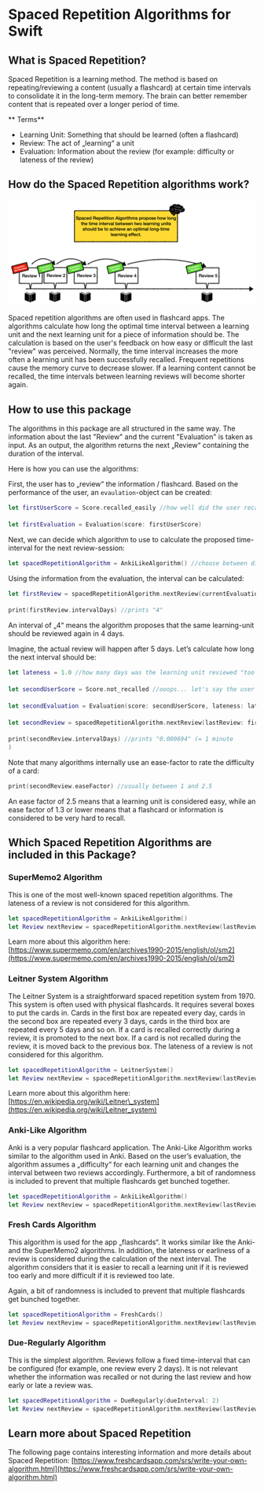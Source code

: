 # Spaced Repetition Algorithms for Swift

## What is Spaced Repetition?

Spaced Repetition is a learning method. The method is based on repeating/reviewing a content (usually a flashcard) at certain time intervals to consolidate it in the long-term memory. The brain can better remember content that is repeated over a longer period of time.

** Terms**
- Learning Unit: Something that should be learned (often a flashcard)
- Review: The act of „learning“ a unit
- Evaluation: Information about the review (for example: difficulty or lateness of the review)

## How do the Spaced Repetition algorithms work?

![](Documentation/spaced_repetition_algorithms_overview.png)

Spaced repetition algorithms are often used in flashcard apps. The algorithms calculate how long the optimal time interval between a learning unit and the next learning unit for a piece of information should be. The calculation is based on the user's feedback on how easy or difficult the last "review" was perceived. Normally, the time interval increases the more often a learning unit has been successfully recalled. Frequent repetitions cause the memory curve to decrease slower. If a learning content cannot be recalled, the time intervals between learning reviews will become shorter again.


## How to use this package

The algorithms in this package are all structured in the same way. The information about the last "Review" and the current "Evaluation" is taken as input. As an output, the algorithm returns the next „Review“ containing the duration of the interval.

Here is how you can use the algorithms:

First, the user has to „review“ the information / flashcard. Based on the performance of the user, an `evaulation`-object can be created:

```swift
let firstUserScore = Score.recalled_easily //how well did the user recall the information during the last review? (choose between "recalled_easily", "recalled", "recalled_but_difficult", "not_recalled" and "not_recalled_and_difficult")

let firstEvaluation = Evaluation(score: firstUserScore)
```

Next, we can decide which algorithm to use to calculate the proposed time-interval for the next review-session:

```swift
let spacedRepetitionAlgorithm = AnkiLikeAlgorithm() //choose between different algorithms, see below
```

Using the information from the evaluation, the interval can be calculated:

```swift
let firstReview = spacedRepetitionAlgorithm.nextReview(currentEvaluation: firstEvaluation)

print(firstReview.intervalDays) //prints "4"
```

An interval of „4“ means the algorithm proposes that the same learning-unit should be reviewed again in 4 days.

Imagine, the actual review will happen after 5 days. Let’s calculate how long the next interval should be:

```swift
let lateness = 1.0 //how many days was the learning unit reviewed "too late" (compared to the last proposed interval). For example: If the algorithm proposes that the information is reviewed again in 4 days after the last review but the actual review happens 5 days after the last review, the lateness is 1. A negative lateness-value means the the information was reviewed too early. For example, choose a lateness of -2 if the information was reviewed 2 days after the last review instead of 4.

let secondUserScore = Score.not_recalled //ooops... let's say the user did not recall the learning unit

let secondEvaluation = Evaluation(score: secondUserScore, lateness: lateness) 

let secondReview = spacedRepetitionAlgorithm.nextReview(lastReview: firstReview, currentEvaluation: secondEvaluation)

print(secondReview.intervalDays) //prints "0.000694" (= 1 minute
)
```

Note that many algorithms internally use an ease-factor to rate the difficulty of a card:

```swift
print(secondReview.easeFactor) //usually between 1 and 2.5
```

An ease factor of 2.5 means that a learning unit is considered easy, while an ease factor of 1.3 or lower means that a flashcard or information is considered to be very hard to recall.

## Which Spaced Repetition Algorithms are included in this Package?

### SuperMemo2 Algorithm

This is one of the most well-known spaced repetition algorithms. The lateness of a review is not considered for this algorithm. 

```swift
let spacedRepetitionAlgorithm = AnkiLikeAlgorithm()
let Review nextReview = spacedRepetitionAlgorithm.nextReview(lastReview: review, currentEvaluation: evaluation)
```

Learn more about this algorithm here: [https://www.supermemo.com/en/archives1990-2015/english/ol/sm2](https://www.supermemo.com/en/archives1990-2015/english/ol/sm2)

### Leitner System Algorithm

The Leitner System is a straightforward spaced repetition system from 1970. This system is often used with physical flashcards. It requires several boxes to put the cards in. Cards in the first box are repeated every day, cards in the second box are repeated every 3 days, cards in the third box are repeated every 5 days and so on. If a card is recalled correctly during a review, it is promoted to the next box. If a card is not recalled during the review, it is moved back to the previous box. The lateness of a review is not considered for this algorithm. 

```swift
let spacedRepetitionAlgorithm = LeitnerSystem()
let Review nextReview = spacedRepetitionAlgorithm.nextReview(lastReview: review, currentEvaluation: evaluation)
```

Learn more about this algorithm here: [https://en.wikipedia.org/wiki/Leitner\_system](https://en.wikipedia.org/wiki/Leitner_system)

### Anki-Like Algorithm

Anki is a very popular flashcard application. The Anki-Like Algorithm works similar to the algorithm used in Anki. Based on the user’s evaluation, the algorithm assumes a „difficulty“ for each learning unit and changes the interval between two reviews accordingly. Furthermore, a bit of randomness is included to prevent that multiple flashcards get bunched together.

```swift
let spacedRepetitionAlgorithm = AnkiLikeAlgorithm()
let Review nextReview = spacedRepetitionAlgorithm.nextReview(lastReview: review, currentEvaluation: evaluation)
```

### Fresh Cards Algorithm

This algorithm is used for the app „flashcards“. It works similar like the Anki- and the SuperMemo2 algorithms. In addition, the lateness or earliness of a review is considered during the calculation of the next interval. The algorithm considers that it is easier to recall a learning unit if it is reviewed too early and more difficult if it is reviewed too late.

Again, a bit of randomness is included to prevent that multiple flashcards get bunched together.


```swift
let spacedRepetitionAlgorithm = FreshCards()
let Review nextReview = spacedRepetitionAlgorithm.nextReview(lastReview: review, currentEvaluation: evaluation)
```


### Due-Regularly Algorithm

This is the simplest algorithm. Reviews follow a fixed time-interval that can be configured (for example, one review every 2 days). It is not relevant whether the information was recalled or not during the last review and how early or late a review was.

```swift
let spacedRepetitionAlgorithm = DueRegularly(dueInterval: 2)
let Review nextReview = spacedRepetitionAlgorithm.nextReview(lastReview: review, currentEvaluation: evaluation)
```

## Learn more about Spaced Repetition

The following page contains interesting information and more details about Spaced Repetition: [https://www.freshcardsapp.com/srs/write-your-own-algorithm.html](https://www.freshcardsapp.com/srs/write-your-own-algorithm.html)
